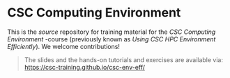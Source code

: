 # CSC Computing Environment

This is the _source_ repository for training material for the _CSC Computing Environment_ -course (previously known as _Using CSC HPC Environment Efficiently_). We welcome contributions!
> The slides and the hands-on tutorials and exercises are available via: https://csc-training.github.io/csc-env-eff/
